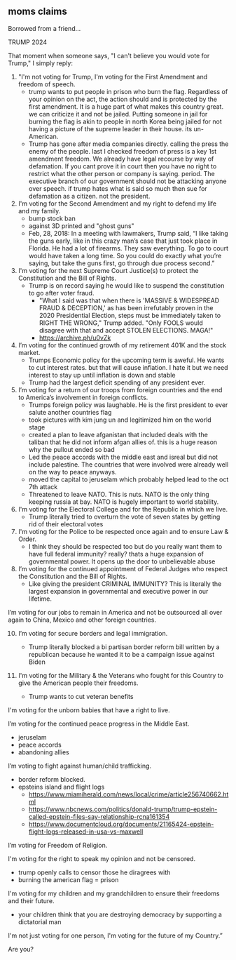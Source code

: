 
## moms claims 

Borrowed from a friend…

TRUMP 2024

That moment when someone says, "I can't believe you would vote for Trump," I simply reply:

1. "I'm not voting for Trump, I'm voting for the First Amendment and freedom of speech.
	- trump wants to put people in prison who burn the flag. Regardless of your opinion on the act, the action should and is protected by the first amendment. It is a huge part of what makes this country great. we can criticize it and not be jailed. Putting someone in jail for burning the flag is akin to people in north Korea being jailed for not having a picture of the supreme leader in their house. its un-American.
	- Trump has gone after media companies directly. calling the press the enemy of the people. last I checked freedom of press is a key 1st amendment freedom. We already have legal recourse by way of defamation. If you cant prove it in court then you have no right to restrict what the other person or company is saying. period. The executive branch of our government should not be attacking anyone over speech. if trump hates what is said so much then sue for defamation as a citizen. not the president.
2. I'm voting for the Second Amendment and my right to defend my life and my family.
	- bump stock ban
	- against 3D printed and "ghost guns"
	- Feb, 28, 2018: In a meeting with lawmakers, Trump said, “I like taking the guns early, like in this crazy man’s case that just took place in Florida. He had a lot of firearms. They saw everything. To go to court would have taken a long time. So you could do exactly what you’re saying, but take the guns first, go through due process second.”
3. I'm voting for the next Supreme Court Justice(s) to protect the Constitution and the Bill of Rights.
	- Trump is on record saying he would like to suspend the constitution to go after voter fraud. 
		- "What I said was that when there is 'MASSIVE & WIDESPREAD FRAUD & DECEPTION,' as has been irrefutably proven in the 2020 Presidential Election, steps must be immediately taken to RIGHT THE WRONG," Trump added. "Only FOOLS would disagree with that and accept STOLEN ELECTIONS. MAGA!"
		- https://archive.ph/u0vZk
4. I’m voting for the continued growth of my retirement 401K and the stock market.
	- Trumps Economic policy for the upcoming term is aweful. He wants to cut interest rates. but that will cause inflation. I hate it but we need interest to stay up until inflation is down and stable
	- Trump had the largest deficit spending of any president ever.
5. I’m voting for a return of our troops from foreign countries and the end to America’s involvement in foreign conflicts.
	-  Trumps foreign policy was laughable. He is the first president to ever salute another countries flag
	- took pictures with kim jung un and legitimized him on the world stage
	- created a plan to leave afganistan that included deals with the taliban that he did not inform afgan allies of. this is a huge reason why the pullout ended so bad
	- Led the peace accords with the middle east and isreal but did not include palestine. The countries that were involved were already well on the way to peace anyways.
	- moved the capital to jeruselam which probably helped lead to the oct 7th attack
	- Threatened to leave NATO. This is nuts. NATO is the only thing keeping russia at bay. NATO is hugely important to world stability.
6. I'm voting for the Electoral College and for the Republic in which we live.
	- Trump literally tried to overturn the vote of seven states by getting rid of their electoral votes
7. I'm voting for the Police to be respected once again and to ensure Law & Order.
	- I think they should be respected too but do you really want them to have full federal immunity? really? thats a huge expansion of governmental power. It opens up the door to unbelievable abuse
8. I’m voting for the continued appointment of Federal Judges who respect the Constitution and the Bill of Rights.
	- Like giving the president CRIMINAL IMMUNITY? This is literally the largest expansion in governmental and executive power in our lifetime.

I’m voting for our jobs to remain in America and not be outsourced all over again to China, Mexico and other foreign countries.

10. I’m voting for secure borders and legal immigration.
	-  Trump literally blocked a bi partisan border reform bill written by a republican because he wanted it to be a campaign issue against Biden

11. I'm voting for the Military & the Veterans who fought for this Country to give the American people their freedoms.
	- Trump wants to cut veteran benefits

I'm voting for the unborn babies that have a right to live.

I’m voting for the continued peace progress in the Middle East.
- jeruselam 
- peace accords
- abandoning allies

I’m voting to fight against human/child trafficking.
- border reform blocked.
- epsteins island and flight logs
	- https://www.miamiherald.com/news/local/crime/article256740662.html
	- https://www.nbcnews.com/politics/donald-trump/trump-epstein-called-epstein-files-say-relationship-rcna161354
	- https://www.documentcloud.org/documents/21165424-epstein-flight-logs-released-in-usa-vs-maxwell

I’m voting for Freedom of Religion.

I'm voting for the right to speak my opinion and not be censored.
- trump openly calls to censor those he diragrees with
- burning the american flag = prison

I'm voting for my children and my grandchildren to ensure their freedoms and their future.
- your children think that you are destroying democracy by supporting a dictatorial man

I'm not just voting for one person, I'm voting for the future of my Country.”

Are you?